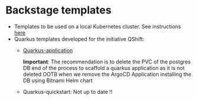 # Backstage templates

- Templates to be used on a local Kubernetes cluster. See instructions [here](https://github.com/ch007m/package-backstage)
- Quarkus templates developed for the initiative QShift:
  - [Quarkus-application](qshift/templates/quarkus-application)
  
    **Important**: The recommendation is to delete the PVC of the postgres DB end of the process to scaffold a quarkus application 
    as it is not deleted OOTB when we remove the ArgoCD Application installing the DB using Bitnami Helm chart
  
  - Quarkus-quickstart: Not up to date !!